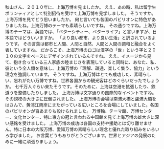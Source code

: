 秋山さん、２０１０年に、上海万博を見ましたか。
ええ、あの時、私は留学生ボランティアとして特別招待を受けて上海万博を見学しました。
そうですか。上海万博を見てどう思いましたか。
何と言いても各国のパビリオンに特色がありましたね。上海万博のテーマも素晴らしいですね。
その通りですね。上海万博のテーマは、英語では、「ベターシティー、ベターライフ」と言いますが、日本語ではどういいますか。
「より良い都市、より良い生活」と訳されているようです。
その言葉は都市と人間、人間と自然、人間と人間の調和と融合をよく表していますね。
だからこそ、上海万博のロゴは漢字の「世」という字と２０１０の文字をベースにデザインされているんですね。
ええ、イメージから見て、抱き合っている三人家族の睦まじさを表現していると同時に、あなた、私、彼という全人類を意味し、上海万博の「理解、疎通、楽しく集う、協力」という理念を強調しています。
そうですね。上海万博はとても成功した、素晴らしい、忘れがたい万博ですね。世界各国からの観光客はどのぐらいだったでしょうか。
七千万人ぐらい来たそうです。そのために、上海は空港を拡張したり、鉄道うを整備したりしました。
上海万博は文字通りの国際的なイベントですね。その規模の大きさに圧倒されました。
上海万博の会場は南浦大橋と盧浦大橋をはさんで、黄浦江両岸にまたがっている広いところを会場にしていました。各国のパビリオンが百あまりも設けられました。
万博軸、テーマ館、万博センター、文化センター、特に東方の冠と言われる中国館を見て上海万博の雄大さに深い感銘を受けました。
上海万博の成功は各国の支持や援助とは切り離せません。特に日本の大阪万博、愛知万博の素晴らしい理念と優れた取り組みをいろいろ学びました。
お言葉どうもありがとうございます。世界とアジアの発展のために一緒に頑張りましょう。
